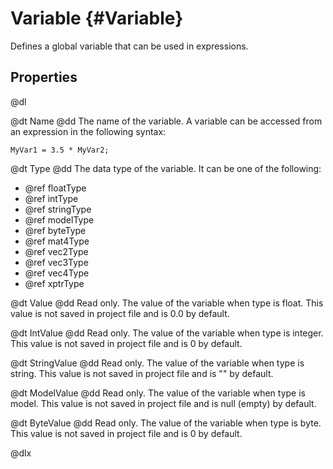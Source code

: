 # Variable {#Variable}

Defines a global variable that can be used in expressions.

## Properties

@dl

@dt Name
@dd The name of the variable. A variable can be accessed from an expression in the following syntax:

    MyVar1 = 3.5 * MyVar2;

@dt Type
@dd The data type of the variable. It can be one of the following:

* @ref floatType
* @ref intType
* @ref stringType
* @ref modelType
* @ref byteType
* @ref mat4Type
* @ref vec2Type
* @ref vec3Type
* @ref vec4Type
* @ref xptrType

@dt Value
@dd Read only. The value of the variable when type is float. This value is not saved in project file and is 0.0 by default.

@dt IntValue
@dd Read only. The value of the variable when type is integer. This value is not saved in project file and is 0 by default.

@dt StringValue
@dd Read only. The value of the variable when type is string. This value is not saved in project file and is "" by default.

@dt ModelValue
@dd Read only. The value of the variable when type is model. This value is not saved in project file and is null (empty) by default.

@dt ByteValue
@dd Read only. The value of the variable when type is byte. This value is not saved in project file and is 0 by default.

@dlx

